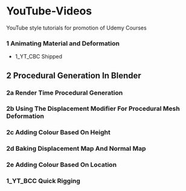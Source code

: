 # YouTube-Videos
YouTube style tutorials for promotion of Udemy Courses

### 1 Animating Material and Deformation
+ 1_YT_CBC Shipped

## 2 Procedural Generation In Blender

### 2a Render Time Procedural Generation
### 2b Using The Displacement Modifier For Procedural Mesh Deformation
### 2c Adding Colour Based On Height
### 2d Baking Displacement Map And Normal Map
### 2e Adding Colour Based On Location

### 1_YT_BCC Quick Rigging
